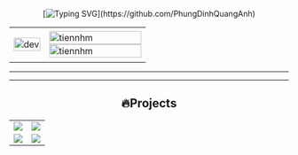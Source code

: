 <div align="center">
  
<!-- Typing SVG -->
[![Typing SVG](https://readme-typing-svg.demolab.com?font=Rubik&size=20&pause=1000&color=D84315&background=FFF3E0&center=true&vCenter=true&width=630&lines=👋Hello!+I'm+Quang+Anh;+🎯I'm+interested+in+Machine+Learning,+Deep+Learning+(AI+Project);🌱Wishing+you+a+day+full+of+smiles!)](https://github.com/PhungDinhQuangAnh)

<table style="width:100%;">
  <tr>
    <td>
      <p align="center"> 
        <img src="https://cdn.dribbble.com/users/1059583/screenshots/4171367/coding-freak.gif" alt="dev" width="100%"/>
      </p>
    </td>
    <td>
        <img src="https://github-readme-stats.vercel.app/api/top-langs/?username=tiennhm&bg_color=FFFFFF00&text_color=179fa3&layout=compact&hide=CSS&langs_count=10&custom_title=Top%20ngôn%20ngữ%20được%20dùng" alt="tiennhm" width="100%"/>
        <img src="https://github-readme-stats.vercel.app/api?username=tiennhm&bg_color=FFFFFF00&text_color=179fa3&show_icons=true&count_private=true&include_all_commits=true&custom_title=Hoạt%20động%20trên%20Github" alt="tiennhm" width="100%"/>
    </td>
  </tr>
</table>

---
---

## 🔥Projects

<table>
  <tr>
    <td align="center" width="50%">
      <a href="https://github.com/vietnh1009/QuickDraw">
        <img src="https://github-readme-stats.vercel.app/api/pin/?username=vietnh1009&repo=QuickDraw&theme=vue" />
      </a>
    </td>
    <td align="center" width="50%">
      <a href="https://github.com/vietnh1009/ASCII-generator">
        <img src="https://github-readme-stats.vercel.app/api/pin/?username=vietnh1009&repo=ASCII-generator&theme=github_light" />
      </a>
    </td>
  </tr>
  <tr>
    <td align="center">
      <a href="https://github.com/vietnh1009/Super-mario-bros-A3C-pytorch">
        <img src="https://github-readme-stats.vercel.app/api/pin/?username=vietnh1009&repo=Super-mario-bros-A3C-pytorch&theme=flag-india" />
      </a>
    </td>
    <td align="center">
      <a href="https://github.com/vietnh1009/Street-fighter-A3C-ICM-pytorch/">
      <!-- Change the `github-readme-stats.anuraghazra1.vercel.app` to `github-readme-stats.vercel.app`  -->
      <img align="center" src="https://github-readme-stats.anuraghazra1.vercel.app/api/pin/?username=vietnh1009&repo=Street-fighter-A3C-ICM-pytorch&theme=graywhite" />
      </a>    
    </td>
  </tr>
</table>

</div>





 
